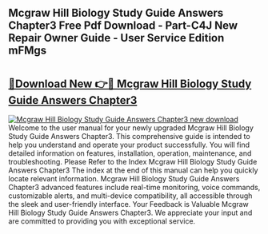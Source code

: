 ## Mcgraw Hill Biology Study Guide Answers Chapter3 Free Pdf Download - Part-C4J New Repair Owner Guide - User Service Edition mFMgs

# <h2><a href="http://bc83198.oget.top/?id=Mcgraw+Hill+Biology+Study+Guide+Answers+Chapter3">🔗Download New 👉🔴 Mcgraw Hill Biology Study Guide Answers Chapter3</a></h2>

[![Mcgraw Hill Biology Study Guide Answers Chapter3 new download](https://i.imgur.com/5g1atiW.png)](http://bc83198.oget.top/?id=Mcgraw+Hill+Biology+Study+Guide+Answers+Chapter3)
Welcome to the user manual for your newly upgraded Mcgraw Hill Biology Study Guide Answers Chapter3. This comprehensive guide is intended to help you understand and operate your product successfully. You will find detailed information on features, installation, operation, maintenance, and troubleshooting. Please Refer to the Index Mcgraw Hill Biology Study Guide Answers Chapter3 The index at the end of this manual can help you quickly locate relevant information. Mcgraw Hill Biology Study Guide Answers Chapter3 advanced features include real-time monitoring, voice commands, customizable alerts, and multi-device compatibility, all accessible through the sleek and user-friendly interface. Your Feedback is Valuable Mcgraw Hill Biology Study Guide Answers Chapter3. We appreciate your input and are committed to providing you with exceptional service.
